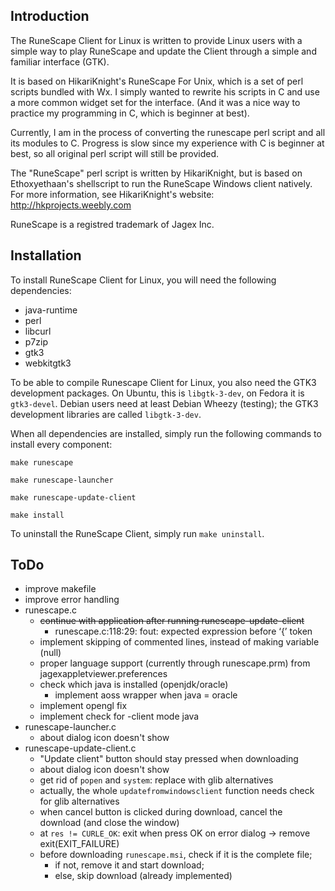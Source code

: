 ## Introduction

The RuneScape Client for Linux is written to provide Linux users with a simple way to play RuneScape and 
update the Client through a simple and familiar interface (GTK).

It is based on HikariKnight's RuneScape For Unix, which is a set of perl scripts bundled with Wx. I simply
wanted to rewrite his scripts in C and use a more common widget set for the interface. (And it was a nice way
to practice my programming in C, which is beginner at best).

Currently, I am in the process of converting the runescape perl script and all its modules to C. Progress is slow
since my experience with C is beginner at best, so all original perl script will still be provided.

The "RuneScape" perl script is written by HikariKnight, but is based on Ethoxyethaan's shellscript to run the RuneScape Windows client natively. For more information, see HikariKnight's website: http://hkprojects.weebly.com

RuneScape is a registred trademark of Jagex Inc.

## Installation

To install RuneScape Client for Linux, you will need the following dependencies:
* java-runtime
* perl
* libcurl
* p7zip
* gtk3
* webkitgtk3

To be able to compile Runescape Client for Linux, you also need the GTK3 development packages. On Ubuntu, this is `libgtk-3-dev`, on Fedora it is `gtk3-devel`. Debian users need at least Debian Wheezy (testing); the GTK3 development libraries are called `libgtk-3-dev`.

When all dependencies are installed, simply run the following commands to install every component:

`make runescape`

`make runescape-launcher`

`make runescape-update-client`

`make install`

To uninstall the RuneScape Client, simply run `make uninstall`.

## ToDo
* improve makefile
* improve error handling
* runescape.c
	* ~~continue with application after running runescape-update-client~~
		* runescape.c:118:29: fout: expected expression before ‘{’ token
	* implement skipping of commented lines, instead of making variable (null)
	* proper language support (currently through runescape.prm) from jagexappletviewer.preferences
	* check which java is installed (openjdk/oracle)
		* implement aoss wrapper when java = oracle
	* implement opengl fix
	* implement check for -client mode java
* runescape-launcher.c
	* about dialog icon doesn't show
* runescape-update-client.c
	* "Update client" button should stay pressed when downloading
	* about dialog icon doesn't show
	* get rid of `popen` and `system`: replace with glib alternatives
	* actually, the whole `updatefromwindowsclient` function needs check for glib alternatives
	* when cancel button is clicked during download, cancel the download (and close the window)
	* at `res != CURLE_OK`: exit when press OK on error dialog -> remove exit(EXIT_FAILURE)
	* before downloading `runescape.msi`, check if it is the complete file;
		* if not, remove it and start download;
		* else, skip download (already implemented)
